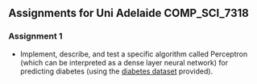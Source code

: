 ## Assignments for Uni Adelaide COMP_SCI_7318

### Assignment 1
- Implement, describe, and test a specific algorithm called Perceptron (which can be interpreted as a dense layer neural network) for predicting diabetes (using the [diabetes dataset](https://www.kaggle.com/datasets/uciml/pima-indians-diabetes-database) provided).
